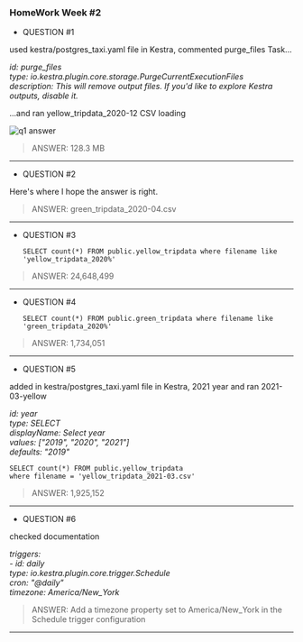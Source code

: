 ### HomeWork Week #2

- QUESTION #1

used kestra/postgres_taxi.yaml file in Kestra, commented purge_files Task...

*id: purge_files*<br>
*type: io.kestra.plugin.core.storage.PurgeCurrentExecutionFiles*<br>
*description: This will remove output files. If you'd like to explore Kestra outputs, disable it.*

...and ran yellow_tripdata_2020-12 CSV loading

![q1 answer](/pics/q1.png)

> ANSWER: 128.3 MB

--------------------

- QUESTION #2

Here's where I hope the answer is right.

> ANSWER: green_tripdata_2020-04.csv

--------------------

- QUESTION #3

  `SELECT count(*) FROM public.yellow_tripdata where filename like 'yellow_tripdata_2020%'`

> ANSWER: 24,648,499

--------------------

- QUESTION #4

  `SELECT count(*) FROM public.green_tripdata where filename like 'green_tripdata_2020%'`

> ANSWER: 1,734,051

--------------------

- QUESTION #5

added in kestra/postgres_taxi.yaml file in Kestra, 2021 year and ran 2021-03-yellow

*id: year*<br>
*type: SELECT*<br>
*displayName: Select year*<br>
*values: ["2019", "2020", "2021"]*<br>
*defaults: "2019"*


    SELECT count(*) FROM public.yellow_tripdata
    where filename = 'yellow_tripdata_2021-03.csv'


> ANSWER: 1,925,152

--------------------

- QUESTION #6

checked documentation

*triggers:*<br>
  *- id: daily*<br>
    *type: io.kestra.plugin.core.trigger.Schedule*<br>
    *cron: "@daily"*<br>
    *timezone: America/New_York*

> ANSWER: Add a timezone property set to America/New_York in the Schedule trigger configuration

--------------------


